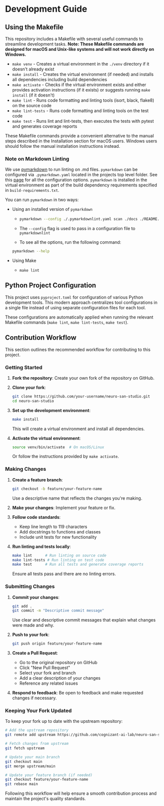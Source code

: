 # Development Guide

## Using the Makefile

This repository includes a Makefile with several useful commands to streamline development tasks.
**Note: These Makefile commands are designed for macOS and Unix-like systems and will not work directly on Windows.**

- `make venv` - Creates a virtual environment in the `./venv` directory if it doesn't already exist
- `make install` - Creates the virtual environment (if needed) and installs all dependencies including build dependencies
- `make activate` - Checks if the virtual environment exists and either provides activation instructions (if it exists)
or suggests running `make install` (if it doesn't)
- `make lint` - Runs code formatting and linting tools (isort, black, flake8) on the source code
- `make lint-tests` - Runs code formatting and linting tools on the test code
- `make test` - Runs lint and lint-tests, then executes the tests with pytest and generates coverage reports

These Makefile commands provide a convenient alternative to the manual steps described in the Installation section for
macOS users. Windows users should follow the manual installation instructions instead.

### Note on Markdown Linting

We use [pymarkdown](https://pymarkdown.readthedocs.io/en/latest/) to run linting on .md files.
`pymarkdown` can be configured via `.pymarkdown.yaml` located in the projects top level folder. See
this [page](https://pymarkdown.readthedocs.io/en/latest/rules/) for all the configuration options.
`pymarkdown` is installed in the virtual environment as part of the build dependency requirements
specified in `build-requirements.txt`.

You can run `pymarkdown` in two ways:

<!-- pyml disable blanks-around-fences -->
- Using an installed version of `pymarkdown`

    - ```bash
      pymarkdown --config ./.pymarkdownlint.yaml scan ./docs ./README.md
      ```

    - The `--config` flag is used to pass in a configuration file to `pymarkdownlint`
    - To see all the options, run the following command:

    ```bash
    pymarkdown --help
    ```

<!-- pyml enable blanks-around-fences -->
- Using Make

    - `make lint`

## Python Project Configuration

This project uses `pyproject.toml` for configuration of various Python development tools. This modern approach
centralizes tool configurations in a single file instead of using separate configuration files for each tool.

These configurations are automatically applied when running the relevant Makefile commands (`make lint`,
`make lint-tests`, `make test`).

## Contribution Workflow

This section outlines the recommended workflow for contributing to this project.

### Getting Started

1. **Fork the repository**: Create your own fork of the repository on GitHub.

2. **Clone your fork**:

   ```bash
   git clone https://github.com/your-username/neuro-san-studio.git
   cd neuro-san-studio
   ```

3. **Set up the development environment**:

   ```bash
   make install
   ```

   This will create a virtual environment and install all dependencies.

4. **Activate the virtual environment**:

   ```bash
   source venv/bin/activate  # On macOS/Linux
   ```

   Or follow the instructions provided by `make activate`.

### Making Changes

1. **Create a feature branch**:

   ```bash
   git checkout -b feature/your-feature-name
   ```

   Use a descriptive name that reflects the changes you're making.

2. **Make your changes**: Implement your feature or fix.

3. **Follow code standards**:
   - Keep line length to 119 characters
   - Add docstrings to functions and classes
   - Include unit tests for new functionality

4. **Run linting and tests locally**:

   ```bash
   make lint      # Run linting on source code
   make lint-tests # Run linting on test code
   make test      # Run all tests and generate coverage reports
   ```

   Ensure all tests pass and there are no linting errors.

### Submitting Changes

1. **Commit your changes**:

   ```bash
   git add .
   git commit -m "Descriptive commit message"
   ```

   Use clear and descriptive commit messages that explain what changes were made and why.

2. **Push to your fork**:

   ```bash
   git push origin feature/your-feature-name
   ```

3. **Create a Pull Request**:
   - Go to the original repository on GitHub
   - Click "New Pull Request"
   - Select your fork and branch
   - Add a clear description of your changes
   - Reference any related issues

4. **Respond to feedback**: Be open to feedback and make requested changes if necessary.

### Keeping Your Fork Updated

To keep your fork up to date with the upstream repository:

```bash
# Add the upstream repository
git remote add upstream https://github.com/cognizant-ai-lab/neuro-san-studio.git

# Fetch changes from upstream
git fetch upstream

# Update your main branch
git checkout main
git merge upstream/main

# Update your feature branch (if needed)
git checkout feature/your-feature-name
git rebase main
```

Following this workflow will help ensure a smooth contribution process and maintain the project's quality standards.
